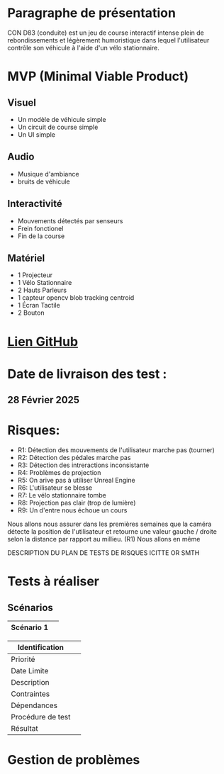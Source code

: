 # Paragraphe de présentation


CON D83 (conduite) est un jeu de course interactif intense plein de rebondissements et légèrement humoristique dans lequel l'utilisateur contrôle son véhicule à l'aide d'un vélo stationnaire.

# MVP (Minimal Viable Product)

## Visuel

- Un modèle de véhicule simple
- Un circuit de course simple
- Un UI simple

## Audio

- Musique d'ambiance
- bruits de véhicule

## Interactivité

- Mouvements détectés par senseurs
- Frein fonctionel
- Fin de la course

## Matériel

- 1 Projecteur
- 1 Vélo Stationnaire
- 2 Hauts Parleurs
- 1 capteur opencv blob tracking centroid
- 1 Écran Tactile
- 2 Bouton
 


# [Lien GitHub](https://github.com/GearShift-Games/CON-D83/tree/main)

# Date de livraison des test :

## 28 Février 2025

# Risques:

- R1: Détection des mouvements de l'utilisateur marche pas (tourner)
- R2: Détection des pédales marche pas
- R3: Détection des intreractions inconsistante
- R4: Problèmes de projection
- R5: On arive pas à utiliser Unreal Engine
- R6: L'utilisateur se blesse
- R7: Le vélo stationnaire tombe
- R8: Projection pas clair (trop de lumière)
- R9: Un d'entre nous échoue un cours

Nous allons nous assurer dans les premières semaines que la caméra détecte la position de l'utilisateur et retourne une valeur gauche / droite selon la distance par rapport au millieu. (R1) Nous allons en même 

DESCRIPTION DU PLAN DE TESTS DE RISQUES ICITTE OR SMTH

# Tests à réaliser
## Scénarios

| Scénario 1 |   |
|------------|---|

| Identification    |   |
|-------------------|---|
| Priorité          |   |
| Date Limite       |   |
| Description       |   |
| Contraintes       |   |
| Dépendances       |   |
| Procédure de test |   |
| Résultat          |   |

# Gestion de problèmes
